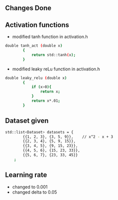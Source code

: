 ## Changes Done

## Activation functions

- modified tanh function in activation.h

```bash
double tanh_act (double x)
		{
			return std::tanh(x);
		}
```

- modified leaky reLu function in activation.h

```bash
double leaky_relu (double x)
		{
			if (x>0){
				return x;
			}
			return x*.01;
		}
```
## Dataset given

```bash
std::list<Dataset> datasets = {
        {{1, 2, 3}, {3, 5, 9}},    // x^2 - x + 3
        {{2, 3, 4}, {5, 9, 15}}, 
        {{3, 4, 5}, {9, 15, 23}},  
        {{4, 5, 6}, {15, 23, 33}},
        {{5, 6, 7}, {23, 33, 45}}  
    ;
```

## Learning rate

- changed to 0.001
- changed delta to 0.05
